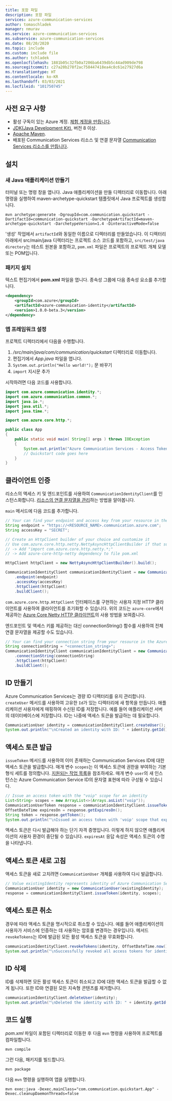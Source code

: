 ```yaml
---
title: 포함 파일
description: 포함 파일
services: azure-communication-services
author: tomaschladek
manager: nmurav
ms.service: azure-communication-services
ms.subservice: azure-communication-services
ms.date: 08/20/2020
ms.topic: include
ms.custom: include file
ms.author: tchladek
ms.openlocfilehash: 1881b05c32fb0a7206ba6439db5c44ad909de798
ms.sourcegitcommit: c27a20b278f2ac758447418ea4c8c61e27927d6a
ms.translationtype: HT
ms.contentlocale: ko-KR
ms.lasthandoff: 03/03/2021
ms.locfileid: "101750745"
---
```

## <a name="prerequisites"></a>사전 요구 사항

- 활성 구독이 있는 Azure 계정. [체험 계정을 만듭니다](https://azure.microsoft.com/free/?WT.mc_id=A261C142F).
- [JDK(Java Development Kit)](/java/azure/jdk/?preserve-view=true&view=azure-java-stable), 버전 8 이상.
- [Apache Maven](https://maven.apache.org/download.cgi).
- 배포된 Communication Services 리소스 및 연결 문자열 [Communication Services 리소스를 만듭니다](../create-communication-resource.md).

## <a name="setting-up"></a>설치

### <a name="create-a-new-java-application"></a>새 Java 애플리케이션 만들기

터미널 또는 명령 창을 엽니다. Java 애플리케이션을 만들 디렉터리로 이동합니다. 아래 명령을 실행하여 maven-archetype-quickstart 템플릿에서 Java 프로젝트를 생성합니다.

```console
mvn archetype:generate -DgroupId=com.communication.quickstart -DartifactId=communication-quickstart -DarchetypeArtifactId=maven-archetype-quickstart -DarchetypeVersion=1.4 -DinteractiveMode=false
```

'생성' 작업에서 `artifactId`와 동일한 이름으로 디렉터리를 만들었습니다. 이 디렉터리 아래에서 src/main/java 디렉터리는 프로젝트 소스 코드를 포함하고, `src/test/java directory`는 테스트 원본을 포함하고, `pom.xml` 파일은 프로젝트의 프로젝트 개체 모델 또는 POM입니다.

### <a name="install-the-package"></a>패키지 설치

텍스트 편집기에서 **pom.xml** 파일을 엽니다. 종속성 그룹에 다음 종속성 요소를 추가합니다.

```xml
<dependency>
    <groupId>com.azure</groupId>
    <artifactId>azure-communication-identity</artifactId>
    <version>1.0.0-beta.3</version> 
</dependency>
```

### <a name="set-up-the-app-framework"></a>앱 프레임워크 설정

프로젝트 디렉터리에서 다음을 수행합니다.

1. */src/main/java/com/communication/quickstart* 디렉터리로 이동합니다.
1. 편집기에서 *App.java* 파일을 엽니다.
1. `System.out.println("Hello world!");` 문 바꾸기
1. `import` 지시문 추가

시작하려면 다음 코드를 사용합니다.

```java
import com.azure.communication.identity.*;
import com.azure.communication.common.*;
import java.io.*;
import java.util.*;
import java.time.*;

import com.azure.core.http.*;

public class App
{
    public static void main( String[] args ) throws IOException
    {
        System.out.println("Azure Communication Services - Access Tokens Quickstart");
        // Quickstart code goes here
    }
}
```

## <a name="authenticate-the-client"></a>클라이언트 인증

리소스의 액세스 키 및 엔드포인트를 사용하여 `CommunicationIdentityClient`를 인스턴스화합니다. [리소스의 연결 문자열을 관리](../create-communication-resource.md#store-your-connection-string)하는 방법을 알아봅니다.

`main` 메서드에 다음 코드를 추가합니다.

```java
// Your can find your endpoint and access key from your resource in the Azure Portal
String endpoint = "https://<RESOURCE_NAME>.communication.azure.com";
String accessKey = "SECRET";

// Create an HttpClient builder of your choice and customize it
// Use com.azure.core.http.netty.NettyAsyncHttpClientBuilder if that suits your needs
// -> Add "import com.azure.core.http.netty.*;"
// -> Add azure-core-http-netty dependency to file pom.xml

HttpClient httpClient = new NettyAsyncHttpClientBuilder().build();

CommunicationIdentityClient communicationIdentityClient = new CommunicationIdentityClientBuilder()
    .endpoint(endpoint)
    .accessKey(accessKey)
    .httpClient(httpClient)
    .buildClient();
```

`com.azure.core.http.HttpClient` 인터페이스를 구현하는 사용자 지정 HTTP 클라이언트를 사용하여 클라이언트를 초기화할 수 있습니다. 위의 코드는 `azure-core`에서 제공하는 [Azure Core Netty HTTP 클라이언트](/java/api/overview/azure/core-http-netty-readme?preserve-view=true&view=azure-java-stable)의 사용 방법을 보여줍니다.

엔드포인트 및 액세스 키를 제공하는 대신 connectionString() 함수를 사용하여 전체 연결 문자열을 제공할 수도 있습니다. 
```java
// Your can find your connection string from your resource in the Azure Portal
String connectionString = "<connection_string>";
CommunicationIdentityClient communicationIdentityClient = new CommunicationIdentityClientBuilder()
    .connectionString(connectionString)
    .httpClient(httpClient)
    .buildClient();
```

## <a name="create-an-identity"></a>ID 만들기

Azure Communication Services는 경량 ID 디렉터리를 유지 관리합니다. `createUser` 메서드를 사용하여 고유한 `Id`가 있는 디렉터리에 새 항목을 만듭니다. 애플리케이션 사용자에게 매핑하여 수신된 ID를 저장합니다. 예를 들어 애플리케이션 서버의 데이터베이스에 저장합니다. ID는 나중에 액세스 토큰을 발급하는 데 필요합니다.

```java
CommunicationUser identity = communicationIdentityClient.createUser();
System.out.println("\nCreated an identity with ID: " + identity.getId());
```

## <a name="issue-access-tokens"></a>액세스 토큰 발급

`issueToken` 메서드를 사용하여 이미 존재하는 Communication Services ID에 대한 액세스 토큰을 발급합니다. 매개 변수 `scopes`는 이 액세스 토큰에 권한을 부여하는 기본 형식 세트를 정의합니다. [지원되는 작업 목록](../../concepts/authentication.md)을 참조하세요. 매개 변수 `user`의 새 인스턴스는 Azure Communication Service ID의 문자열 표현에 따라 구성될 수 있습니다.

```java
// Issue an access token with the "voip" scope for an identity
List<String> scopes = new ArrayList<>(Arrays.asList("voip"));
CommunicationUserToken response = communicationIdentityClient.issueToken(identity, scopes);
OffsetDateTime expiresOn = response.getExpiresOn();
String token = response.getToken();
System.out.println("\nIssued an access token with 'voip' scope that expires at: " + expiresOn + ": " + token);
```

액세스 토큰은 다시 발급해야 하는 단기 자격 증명입니다. 이렇게 하지 않으면 애플리케이션의 사용자 환경이 중단될 수 있습니다. `expiresAt` 응답 속성은 액세스 토큰의 수명을 나타냅니다.

## <a name="refresh-access-tokens"></a>액세스 토큰 새로 고침

액세스 토큰을 새로 고치려면 `CommunicationUser` 개체를 사용하여 다시 발급합니다.

```java  
// Value existingIdentity represents identity of Azure Communication Services stored during identity creation
CommunicationUser identity = new CommunicationUser(existingIdentity);
response = communicationIdentityClient.issueToken(identity, scopes);
```

## <a name="revoke-access-tokens"></a>액세스 토큰 취소

경우에 따라 액세스 토큰을 명시적으로 취소할 수 있습니다. 예를 들어 애플리케이션의 사용자가 서비스에 인증하는 데 사용하는 암호를 변경하는 경우입니다. 메서드 `revokeTokens`는 ID에 발급된 모든 활성 액세스 토큰을 무효화합니다.

```java  
communicationIdentityClient.revokeTokens(identity, OffsetDateTime.now());
System.out.println("\nSuccessfully revoked all access tokens for identity with ID: " + identity.getId());
```

## <a name="delete-an-identity"></a>ID 삭제

ID를 삭제하면 모든 활성 액세스 토큰이 취소되고 ID에 대한 액세스 토큰을 발급할 수 없게 됩니다. 또한 ID와 연결된 모든 지속형 콘텐츠를 제거합니다.

```java
communicationIdentityClient.deleteUser(identity);
System.out.println("\nDeleted the identity with ID: " + identity.getId());
```

## <a name="run-the-code"></a>코드 실행

*pom.xml* 파일이 포함된 디렉터리로 이동한 후 다음 `mvn` 명령을 사용하여 프로젝트를 컴파일합니다.

```console
mvn compile
```

그런 다음, 패키지를 빌드합니다.

```console
mvn package
```

다음 `mvn` 명령을 실행하여 앱을 실행합니다.

```console
mvn exec:java -Dexec.mainClass="com.communication.quickstart.App" -Dexec.cleanupDaemonThreads=false
```

